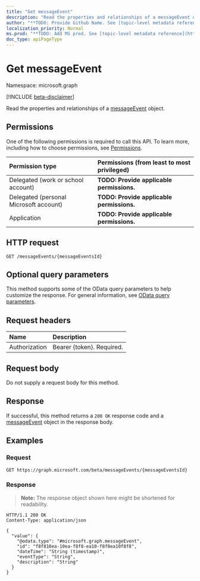 ```yaml
---
title: "Get messageEvent"
description: "Read the properties and relationships of a messageEvent object."
author: "**TODO: Provide Github Name. See [topic-level metadata reference](https://msgo.azurewebsites.net/add/document/guidelines/metadata.html#topic-level-metadata)**"
localization_priority: Normal
ms.prod: "**TODO: Add MS prod. See [topic-level metadata reference](https://msgo.azurewebsites.net/add/document/guidelines/metadata.html#topic-level-metadata)**"
doc_type: apiPageType
---
```


# Get messageEvent
Namespace: microsoft.graph

[!INCLUDE [beta-disclaimer](../../includes/beta-disclaimer.md)]

Read the properties and relationships of a [messageEvent](../resources/messageevent.md) object.

## Permissions
One of the following permissions is required to call this API. To learn more, including how to choose permissions, see [Permissions](/graph/permissions-reference).

|Permission type|Permissions (from least to most privileged)|
|:---|:---|
|Delegated (work or school account)|**TODO: Provide applicable permissions.**|
|Delegated (personal Microsoft account)|**TODO: Provide applicable permissions.**|
|Application|**TODO: Provide applicable permissions.**|

## HTTP request

<!-- {
  "blockType": "ignored"
}
-->
``` http
GET /messageEvents/{messageEventsId}
```

## Optional query parameters
This method supports some of the OData query parameters to help customize the response. For general information, see [OData query parameters](/graph/query-parameters).

## Request headers
|Name|Description|
|:---|:---|
|Authorization|Bearer {token}. Required.|

## Request body
Do not supply a request body for this method.

## Response

If successful, this method returns a `200 OK` response code and a [messageEvent](../resources/messageevent.md) object in the response body.

## Examples

### Request
<!-- {
  "blockType": "request",
  "name": "get_messageevent"
}
-->
``` http
GET https://graph.microsoft.com/beta/messageEvents/{messageEventsId}
```


### Response
>**Note:** The response object shown here might be shortened for readability.
<!-- {
  "blockType": "response",
  "truncated": true,
  "@odata.type": "microsoft.graph.messageEvent"
}
-->
``` http
HTTP/1.1 200 OK
Content-Type: application/json

{
  "value": {
    "@odata.type": "#microsoft.graph.messageEvent",
    "id": "f8f810ea-10ea-f8f8-ea10-f8f8ea10f8f8",
    "dateTime": "String (timestamp)",
    "eventType": "String",
    "description": "String"
  }
}
```

